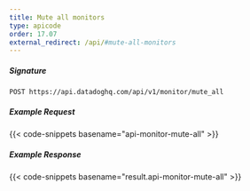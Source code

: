 ```yaml
---
title: Mute all monitors
type: apicode
order: 17.07
external_redirect: /api/#mute-all-monitors
---
```


##### Signature
`POST https://api.datadoghq.com/api/v1/monitor/mute_all`
##### Example Request
{{< code-snippets basename="api-monitor-mute-all" >}}
##### Example Response
{{< code-snippets basename="result.api-monitor-mute-all" >}}
